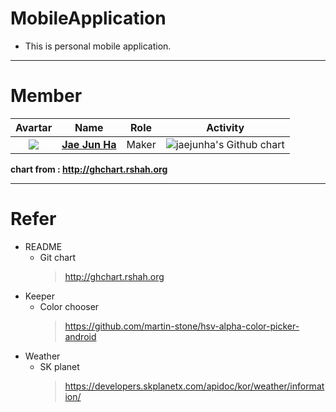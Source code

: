 # MobileApplication
- This is personal mobile application.
---
# Member
| Avartar | Name | Role | Activity |
 |:--------:|:--------:|:--------:|:--------:|
 | <img src="https://avatars1.githubusercontent.com/u/7951335?v=4&s=100"> | <a href = "https://github.com/jaejunha"> **Jae Jun Ha** </a> | Maker | <img src="http://ghchart.rshah.org/jaejunha" alt="jaejunha's Github chart" /> |
 
 **chart from : http://ghchart.rshah.org**

---
# Refer
- README
	* Git chart
		>http://ghchart.rshah.org
- Keeper
	* Color chooser
		>https://github.com/martin-stone/hsv-alpha-color-picker-android
- Weather		
	* SK planet
		>https://developers.skplanetx.com/apidoc/kor/weather/information/
